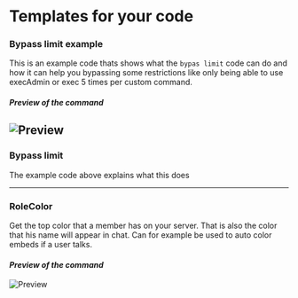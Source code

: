 # Templates for your code

### Bypass limit example
This is an example code thats shows what the `bypas limit` code can do and how it can help you bypassing some restrictions like only being able to use execAdmin or exec 5 times per custom command.

#### *Preview of the command*  
![Preview](https://i.imgur.com/M38k5xz.gif)
--- 

### Bypass limit
The example code above explains what this does 

--- 

### RoleColor
Get the top color that a member has on your server. That is also the color that his name will appear in chat. Can for example be used to auto color embeds if a user talks.

#### *Preview of the command*  
![Preview](https://i.imgur.com/J3sUebi.png)